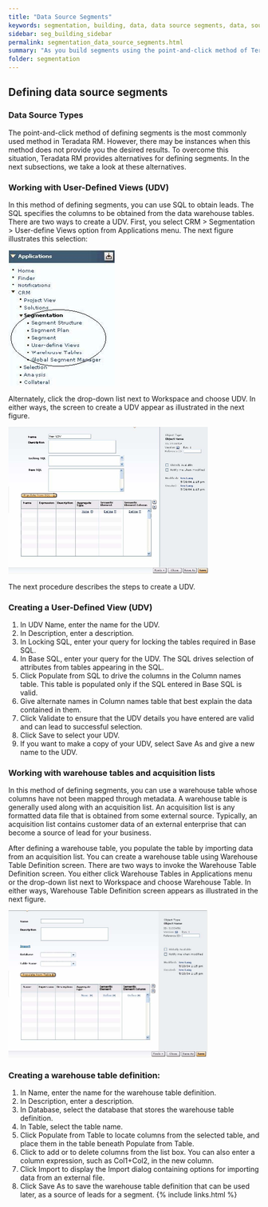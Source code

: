 ```yaml
---
title: "Data Source Segments"
keywords: segmentation, building, data, data source segments, data, source, segments
sidebar: seg_building_sidebar
permalink: segmentation_data_source_segments.html
summary: "As you build segments using the point-and-click method of Teradata RM, you may want to  enter your own SQL queries or modify the existing ones."
folder: segmentation
---
```


## Defining data source segments
### Data Source Types
The point-and-click method of defining segments is the most commonly used method in Teradata RM. However, there may be instances when this method does not provide you the desired results. To overcome this situation, Teradata RM provides alternatives for defining segments. In the next subsections, we take a look at these alternatives.

### Working with User-Defined Views (UDV)
In this method of defining segments, you can use SQL to obtain leads. The SQL specifies the columns to be obtained from the data warehouse tables. There are two ways to create a UDV. First, you select CRM > Segmentation > User-define Views option from Applications menu. The next figure illustrates this selection:

<img src="images/AdvSegBuilding.jpg">

Alternately, click the drop-down list next to Workspace and choose UDV. In either ways, the screen to create a UDV appear as illustrated in the next figure.

<a data-fancybox="gallery" href="images/UDV-Definition-Editor.jpg" title="click to enlarge" alt="UDV definition editor">
<img src="images/UDV-Definition-Editor.jpg" style="width: 400px;"/>
</a>


The next procedure describes the steps to create a UDV.
### Creating a User-Defined View (UDV)
1. In UDV Name, enter the name for the UDV.
2. In Description, enter a description.
3. In Locking SQL, enter your query for locking the tables required in Base SQL.
4. In Base SQL, enter your query for the UDV. The SQL drives selection of attributes from tables appearing in the SQL.
5. Click Populate from SQL to drive the columns in the Column names table. This table is populated only if the SQL entered in Base SQL is valid.
6. Give alternate names in Column names table that best explain the data contained in them.
7. Click Validate to ensure that the UDV details you have entered are valid and can lead to successful selection.
8. Click Save to select your UDV.
9. If you want to make a copy of your UDV, select Save As and give a new name to the UDV.


### Working with warehouse tables and acquisition lists
In this method of defining segments, you can use a warehouse table whose columns have not been mapped through metadata. A warehouse table is generally used along with an acquisition list. An acquisition list is any formatted data file that is obtained from some external source. Typically, an acquisition list contains customer data of an external enterprise that can become a source of lead for your business. 

After defining a warehouse table, you populate the table by importing data from an acquisition list. You can create a warehouse table using Warehouse Table Definition screen. There are two ways to invoke the Warehouse Table Definition screen. You either click Warehouse Tables in Applications menu or the drop-down list next to Workspace and choose Warehouse Table. In either ways, Warehouse Table Definition screen appears as illustrated in the next figure.

<a data-fancybox="gallery" href="images/Warehouse-Table-Definition.jpg" title="click to enlarge" alt="Warehouse Table Definition">
<img src="images/Warehouse-Table-Definition.jpg" style="width: 400px;"/>
</a>

### Creating a warehouse table definition:
1. In Name, enter the name for the warehouse table definition.
2. In Description, enter a description.
3. In Database, select the database that stores the warehouse table definition.
4. In Table, select the table name.
5. Click Populate from Table to locate columns from the selected table, and place them in the table beneath Populate from Table.
6. Click to add or to delete columns from the list box. You can also enter a column expression, such as Col1+Col2, in the new column.
7. Click Import to display the Import dialog containing options for importing data from an external file.
8. Click Save As to save the warehouse table definition that can be used later, as a source of leads for a segment.
{% include links.html %}
